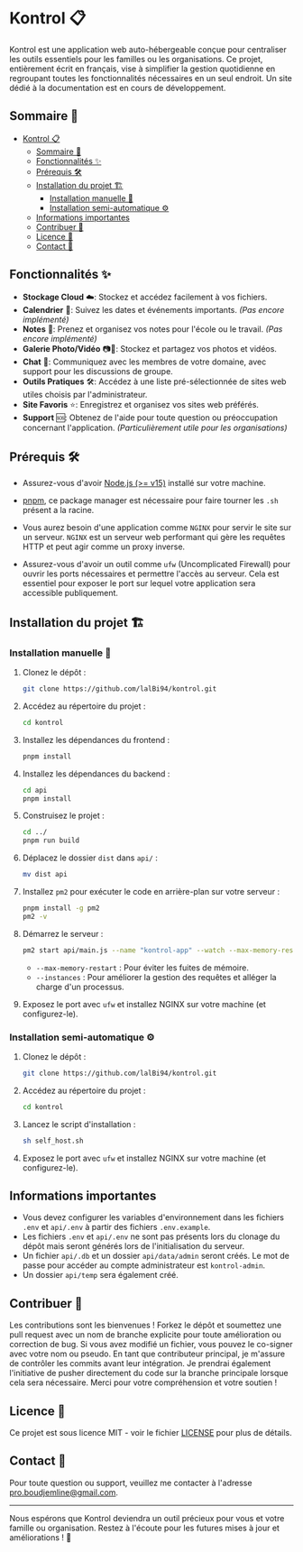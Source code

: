 # Kontrol 📋

Kontrol est une application web auto-hébergeable conçue pour centraliser les outils essentiels pour les familles ou les organisations. Ce projet, entièrement écrit en français, vise à simplifier la gestion quotidienne en regroupant toutes les fonctionnalités nécessaires en un seul endroit. Un site dédié à la documentation est en cours de développement.

## Sommaire 📑

-   [Kontrol 📋](#kontrol-)
    -   [Sommaire 📑](#sommaire-)
    -   [Fonctionnalités ✨](#fonctionnalités-)
    -   [Prérequis 🛠️](#prérequis-️)
    -   [Installation du projet 🏗️](#installation-du-projet-️)
        -   [Installation manuelle 🔧](#installation-manuelle-)
        -   [Installation semi-automatique ⚙️](#installation-semi-automatique-️)
    -   [Informations importantes](#informations-importantes)
    -   [Contribuer 🤝](#contribuer-)
    -   [Licence 📜](#licence-)
    -   [Contact 📧](#contact-)

## Fonctionnalités ✨

-   **Stockage Cloud** ☁️: Stockez et accédez facilement à vos fichiers.
-   **Calendrier** 📅: Suivez les dates et événements importants. _(Pas encore implémenté)_
-   **Notes** 📝: Prenez et organisez vos notes pour l'école ou le travail. _(Pas encore implémenté)_
-   **Galerie Photo/Vidéo** 📷🎥: Stockez et partagez vos photos et vidéos.
-   **Chat** 💬: Communiquez avec les membres de votre domaine, avec support pour les discussions de groupe.
-   **Outils Pratiques** 🛠️: Accédez à une liste pré-sélectionnée de sites web utiles choisis par l'administrateur.
-   **Site Favoris** ⭐: Enregistrez et organisez vos sites web préférés.
-   **Support** 🆘: Obtenez de l'aide pour toute question ou préoccupation concernant l'application. _(Particulièrement utile pour les organisations)_

## Prérequis 🛠️

-   Assurez-vous d'avoir [Node.js (>= v15)](https://nodejs.org/en/download/package-manager) installé sur votre machine.

-   [pnpm](https://pnpm.io/installation), ce package manager est nécessaire pour faire tourner les `.sh` présent a la racine.

-   Vous aurez besoin d'une application comme `NGINX` pour servir le site sur un serveur. `NGINX` est un serveur web performant qui gère les requêtes HTTP et peut agir comme un proxy inverse.

-   Assurez-vous d'avoir un outil comme `ufw` (Uncomplicated Firewall) pour ouvrir les ports nécessaires et permettre l'accès au serveur. Cela est essentiel pour exposer le port sur lequel votre application sera accessible publiquement.

## Installation du projet 🏗️

### Installation manuelle 🔧

1. Clonez le dépôt :

    ```sh
    git clone https://github.com/lalBi94/kontrol.git
    ```

2. Accédez au répertoire du projet :

    ```sh
    cd kontrol
    ```

3. Installez les dépendances du frontend :

    ```sh
    pnpm install
    ```

4. Installez les dépendances du backend :

    ```sh
    cd api
    pnpm install
    ```

5. Construisez le projet :

    ```sh
    cd ../
    pnpm run build
    ```

6. Déplacez le dossier `dist` dans `api/` :

    ```sh
    mv dist api
    ```

7. Installez `pm2` pour exécuter le code en arrière-plan sur votre serveur :

    ```sh
    pnpm install -g pm2
    pm2 -v
    ```

8. Démarrez le serveur :

    ```sh
    pm2 start api/main.js --name "kontrol-app" --watch --max-memory-restart 300M --instances 2 --env production
    ```

    - `--max-memory-restart` : Pour éviter les fuites de mémoire.
    - `--instances` : Pour améliorer la gestion des requêtes et alléger la charge d'un processus.

9. Exposez le port avec `ufw` et installez NGINX sur votre machine (et configurez-le).

### Installation semi-automatique ⚙️

1. Clonez le dépôt :

    ```sh
    git clone https://github.com/lalBi94/kontrol.git
    ```

2. Accédez au répertoire du projet :

    ```sh
    cd kontrol
    ```

3. Lancez le script d'installation :

    ```sh
    sh self_host.sh
    ```

4. Exposez le port avec `ufw` et installez NGINX sur votre machine (et configurez-le).

## Informations importantes

-   Vous devez configurer les variables d'environnement dans les fichiers `.env` et `api/.env` à partir des fichiers `.env.example`.
-   Les fichiers `.env` et `api/.env` ne sont pas présents lors du clonage du dépôt mais seront générés lors de l'initialisation du serveur.
-   Un fichier `api/.db` et un dossier `api/data/admin` seront créés. Le mot de passe pour accéder au compte administrateur est `kontrol-admin`.
-   Un dossier `api/temp` sera également créé.

## Contribuer 🤝

Les contributions sont les bienvenues ! Forkez le dépôt et soumettez une pull request avec un nom de branche explicite pour toute amélioration ou correction de bug. Si vous avez modifié un fichier, vous pouvez le co-signer avec votre nom ou pseudo. En tant que contributeur principal, je m'assure de contrôler les commits avant leur intégration. Je prendrai également l'initiative de pusher directement du code sur la branche principale lorsque cela sera nécessaire. Merci pour votre compréhension et votre soutien !

## Licence 📜

Ce projet est sous licence MIT - voir le fichier [LICENSE](LICENSE) pour plus de détails.

## Contact 📧

Pour toute question ou support, veuillez me contacter à l'adresse [pro.boudjemline@gmail.com](mailto:pro.boudjemline@gmail.com).

---

Nous espérons que Kontrol deviendra un outil précieux pour vous et votre famille ou organisation. Restez à l'écoute pour les futures mises à jour et améliorations ! 🚀
